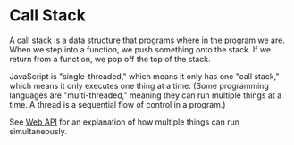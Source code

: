 # Call Stack

A call stack is a data structure that programs where in the program we are.  When we step into a function, we push something onto the stack.  If we return from a function, we pop off the top of the stack.

JavaScript is "single-threaded," which means it only has one "call stack," which means it only executes one thing at a time.  (Some programming languages are "multi-threaded," meaning they can run multiple things at a time.  A thread is a sequential flow of control in a program.)

See [Web API]() for an explanation of how multiple things can run simultaneously.